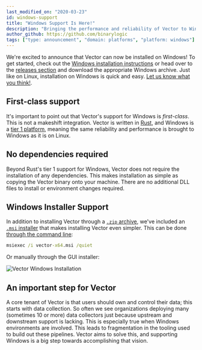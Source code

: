 ```yaml
---
last_modified_on: "2020-03-23"
id: windows-support
title: "Windows Support Is Here!"
description: "Bringing the performance and reliability of Vector to Windows"
author_github: https://github.com/binarylogic
tags: ["type: announcement", "domain: platforms", "platform: windows"]
---
```


We're excited to announce that Vector can now be installed on Windows!
To get started, check out the [Windows installation instructions][docs.operating-systems.windows]
or head over to the [releases section][pages.releases] and download the
appropriate Windows archive. Just like on Linux, installation on Windows is
quick and easy. [Let us know what you think!][pages.community].

## First-class support

It's important to point out that Vector's support for Windows is _first-class_.
This is not a makeshift integration. Vector is written in [Rust][urls.rust],
and Windows is a [tier 1 platform][urls.rust_tier_1_platform], meaning the same
reliability and performance is brought to Windows as it is on Linux.

## No dependencies required

Beyond Rust's tier 1 support for Windows, Vector does not require the
installation of any dependencies. This makes installation as simple as copying
the Vector binary onto your machine. There are no additional DLL files to
install or environment changes required.

## Windows Installer Support

In addition to installing Vector through a [`.zip` archive][pages.releases],
we've included an [`.msi` installer][pages.releases] that makes installing
Vector even simpler. This can be done [through the command line][docs.package-managers.msi]:

```bat
msiexec /i vector-x64.msi /quiet
```

Or manually through the GUI installer:

![Vector Windows Installation](https://res.cloudinary.com/timber/image/upload/v1576161621/Vector%20Website/vector-windows-install.gif)

## An important step for Vector

A core tenant of Vector is that users should own and control their data; this
starts with data collection. So often we see organizations deploying many
(sometimes 10 or more) data collectors just because upstream and downstream
support is lacking. This is especially true when Windows environments are
involved. This leads to fragmentation in the tooling used to build out these
pipelines. Vector aims to solve this, and supporting Windows is a big step
towards accomplishing that vision.


[docs.operating-systems.windows]: /docs/setup/installation/operating-systems/windows/
[docs.package-managers.msi]: /docs/setup/installation/package-managers/msi/
[pages.community]: /community/
[pages.releases]: /releases/
[urls.rust]: https://www.rust-lang.org/
[urls.rust_tier_1_platform]: https://forge.rust-lang.org/release/platform-support.html#tier-1
